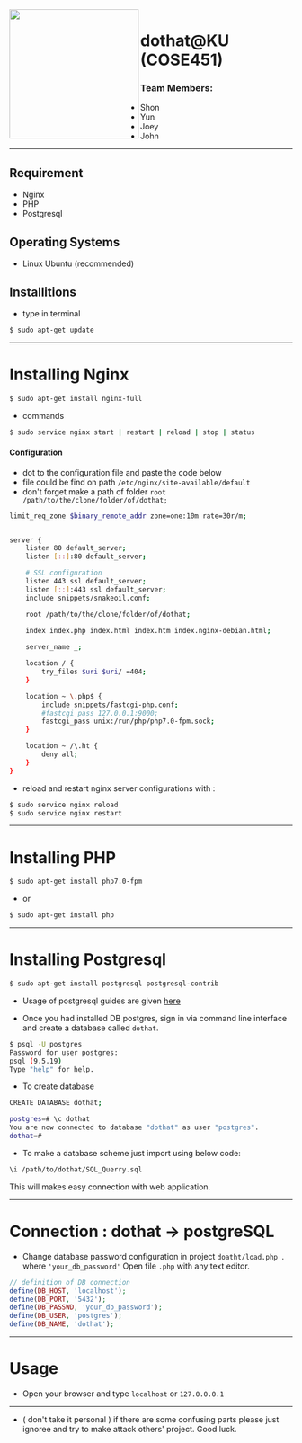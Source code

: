 <img src="https://avatars1.githubusercontent.com/u/57694591?s=460&v=4" align="left" height="230" width="230" >

# dothat@KU (COSE451)

### Team Members: 
- Shon 
- Yun
- Joey
- John

-----

## Requirement
- Nginx
- PHP
- Postgresql

## Operating Systems
- Linux Ubuntu (recommended)

## Installitions

* type in terminal

```sh
$ sudo apt-get update
```

----
# Installing Nginx
```sh
$ sudo apt-get install nginx-full
```
* commands

```sh
$ sudo service nginx start | restart | reload | stop | status
```
#### Configuration
* dot to the configuration file and paste the code below
* file could be find on path ```/etc/nginx/site-available/default ```
* don't forget make a path of folder ```root /path/to/the/clone/folder/of/dothat;```

```sh
limit_req_zone $binary_remote_addr zone=one:10m rate=30r/m;


server {
	listen 80 default_server;
	listen [::]:80 default_server;

	# SSL configuration
	listen 443 ssl default_server;
	listen [::]:443 ssl default_server;	
	include snippets/snakeoil.conf;

	root /path/to/the/clone/folder/of/dothat;
	
	index index.php index.html index.htm index.nginx-debian.html;

	server_name _;

	location / {
		try_files $uri $uri/ =404;
	}

	location ~ \.php$ {
		include snippets/fastcgi-php.conf;
		#fastcgi_pass 127.0.0.1:9000;
		fastcgi_pass unix:/run/php/php7.0-fpm.sock;
	}

	location ~ /\.ht {
		deny all;
	}
}
```
* reload and restart nginx server configurations with :

```sh
$ sudo service nginx reload
$ sudo service nginx restart
```


---- 
# Installing PHP
```sh
$ sudo apt-get install php7.0-fpm
```
* or 

```sh
$ sudo apt-get install php
```

----
# Installing Postgresql
```sh
$ sudo apt-get install postgresql postgresql-contrib
```
* Usage of postgresql guides are given [here](https://www.digitalocean.com/community/tutorials/how-to-install-and-use-postgresql-on-ubuntu-16-04)

* Once you had installed DB postgres, sign in via command line interface and create a database called ```dothat```. 
```sh
$ psql -U postgres
Password for user postgres: 
psql (9.5.19)
Type "help" for help.
```

* To create database
```sh
CREATE DATABASE dothat;
```
```sh
postgres=# \c dothat
You are now connected to database "dothat" as user "postgres".
dothat=# 
```
* To make a database scheme just import using below code:
```sh
\i /path/to/dothat/SQL_Querry.sql
```
This will makes easy connection with web application.

----

# Connection : dothat &rightarrow; postgreSQL

- Change database password configuration in project ```doatht/load.php ```. where ```'your_db_password'``` Open file ```.php``` with any text editor.
```php
// definition of DB connection
define(DB_HOST, 'localhost');
define(DB_PORT, '5432');
define(DB_PASSWD, 'your_db_password');
define(DB_USER, 'postgres');
define(DB_NAME, 'dothat');
```

-----

# Usage
* Open your browser and type ```localhost``` or ```127.0.0.0.1``` 

-----

+ ( don't take it personal ) if there are some confusing parts please just ignoree and try to make attack others' project. Good luck.